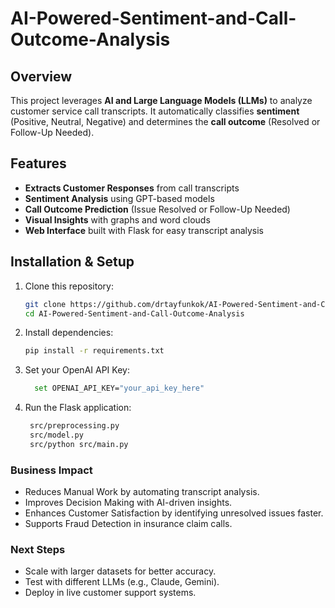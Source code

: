 # AI-Powered-Sentiment-and-Call-Outcome-Analysis

## Overview
This project leverages **AI and Large Language Models (LLMs)** to analyze customer service call transcripts. It automatically classifies **sentiment** (Positive, Neutral, Negative) and determines the **call outcome** (Resolved or Follow-Up Needed). 


## Features 
- **Extracts Customer Responses** from call transcripts
- **Sentiment Analysis** using GPT-based models
- **Call Outcome Prediction** (Issue Resolved or Follow-Up Needed)
- **Visual Insights** with graphs and word clouds
- **Web Interface** built with Flask for easy transcript analysis


## Installation & Setup 
1. Clone this repository:
   ```sh
   git clone https://github.com/drtayfunkok/AI-Powered-Sentiment-and-Call-Outcome-Analysis.git
   cd AI-Powered-Sentiment-and-Call-Outcome-Analysis
   
2. Install dependencies:
    ```sh
    pip install -r requirements.txt
    
3. Set your OpenAI API Key:
   ```sh
     set OPENAI_API_KEY="your_api_key_here"

4. Run the Flask application:
   ```sh
    src/preprocessing.py
    src/model.py
    src/python src/main.py

### Business Impact 
- Reduces Manual Work by automating transcript analysis.
- Improves Decision Making with AI-driven insights.
- Enhances Customer Satisfaction by identifying unresolved issues faster.
- Supports Fraud Detection in insurance claim calls.

### Next Steps
- Scale with larger datasets for better accuracy.
- Test with different LLMs (e.g., Claude, Gemini).
- Deploy in live customer support systems.

